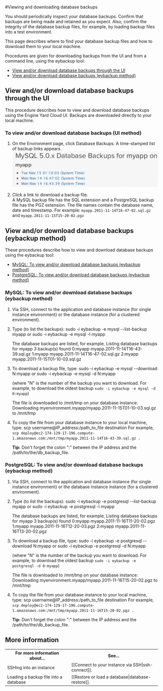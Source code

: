 #Viewing and downloading database backups

You should periodically inspect your database backups. Confirm that backups are being made and retained as you expect. Also, confirm the integrity of the database backup files, for example, by loading backup files into a test environment. 

This page describes where to find your database backup files and how to download them to your local machine.

Procedures are given for downloading backups from the UI and from a command line, using the eybackup tool:  

* [View and/or download database backups through the UI][1]
* [View and/or download database backups (eybackup method)][2]


<h2 id="topic1"> View and/or download database backups through the UI</h2>

This procedure describes how to view and download database backups using the Engine Yard Cloud UI. Backups are downloaded directly to your local machine.

### To view and/or download database backups (UI method)

1. On the Environment page, click Database Backups.
    A time-stamped list of backup links appears.  
    ![Example list of backup links](images/database_backups.png)

2. Click a link to download a backup file.  
    A MySQL backup file has the SQL extension and a PostgreSQL backup file has the PGZ extension. The file names contain the database name, date and timestamp. For example: `myapp.2011-11-14T16-47-02.sql.gz` and `myapp.2011-11-15T15-20-02.pgz` 

<h2 id="topic2"> View and/or download database backups (eybackup method)</h2>

These procedures describe how to view and download database backups using the eybackup tool:

* [MySQL: To view and/or download database backups (eybackup method)][A]
* [PostgreSQL: To view and/or download database backups (eybackup method)][B] 

<h3 id="topicA"> MySQL: To view and/or download database backups (eybackup method) </h3>

1. Via SSH, connect to the application and database instance (for single instance environment) or the database instance (for a clustered environment).

2. Type (to list the backups):
        sudo -i eybackup -e mysql --list-backup myapp
    or
        sudo -i eybackup -e mysql -l myapp

    The database backups are listed, for example, 
        Listing database backups for myapp
		3 backup(s) found
		0:myapp myapp.2011-11-14T16-43-39.sql.gz
		1:myapp myapp.2011-11-14T16-47-02.sql.gz
		2:myapp myapp.2011-11-15T01-10-03.sql.gz
		
3. To download a backup file, type:
        sudo -i eybackup -e mysql --download N:myapp
	or 
		sudo -i eybackup -e mysql -d N:myapp

    (where "N" is the number of the backup you want to download. For example, to download the oldest backup `sudo -i eybackup -e mysql -d 0:myapp`)

    The file is downloaded to /mnt/tmp on your database instance:
        Downloading myenvironment.myapp/myapp.2011-11-15T01-10-03.sql.gz to /mnt/tmp

4. To copy the file from your database instance to your local machine, type:
        scp username@IP_address:/path_to_file destination
    For example, `scp deploy@ec2-174-129-17-196.compute-1.amazonaws.com:/mnt/tmp/myapp.2011-11-14T16-43-39.sql.gz .`
	    
    **Tip:** Don't forget the colon ":" between the IP address and the /path/to/the/db_backup_file.


<h3 id="topicB"> PostgreSQL: To view and/or download database backups (eybackup method)</h3>

1. Via SSH, connect to the application and database instance (for single instance environment) or the database instance instance (for a clustered environment).

2. Type (to list the backups):
        sudo -i eybackup -e postgresql --list-backup myapp
    or
        sudo -i eybackup -e postgresql -l myapp

    The database backups are listed, for example, 
        Listing database backups for myapp
		3 backup(s) found
		0:myapp myapp.2011-11-16T11-20-02.pgz
		1:myapp myapp.2011-11-16T12-20-03.pgz
		2:myapp myapp.2011-11-16T13-20-02.pgz
		
		
3. To download a backup file, type:
        sudo -i eybackup -e postgresql --download N:myapp
	or 
		sudo -i eybackup -e postgresql -d N:myapp

    (where "N" is the number of the backup you want to download. For example, to download the oldest backup `sudo -i eybackup -e postgresql -d 0:myapp`)

    The file is downloaded to /mnt/tmp on your database instance:
        Downloading myenvironment.myapp/myapp.2011-11-16T15-20-02.pgz to /mnt/tmp

4. To copy the file from your database instance to your local machine, type:
        scp username@IP_address:/path_to_file destination
    For example, `scp deploy@ec2-174-129-17-196.compute-1.amazonaws.com:/mnt/tmp/myapp.2011-11-16T15-20-02.pgz .`
	    
    **Tip:** Don't forget the colon ":" between the IP address and the /path/to/the/db_backup_file.


<h2 id="topic5"> More information</h2>

<table>
	  <tr>
	    <th>For more information about...</th><th>See...</th>
	  </tr>
	  <tr>
	    <td>SSHing into an instance</td><td>[[Connect to your instance via SSH|ssh-connect]].</td>
	  </tr> 
	<tr>
	    <td>Loading a backup file into a database</td><td>[[Restore or load a database|database-restore]].</td>
	  </tr>
</table>

[1]: #topic1        "topic1"
[2]: #topic2        "topic2"
[A]: #topicA        "topicA"
[B]: #topicB        "topicB"
